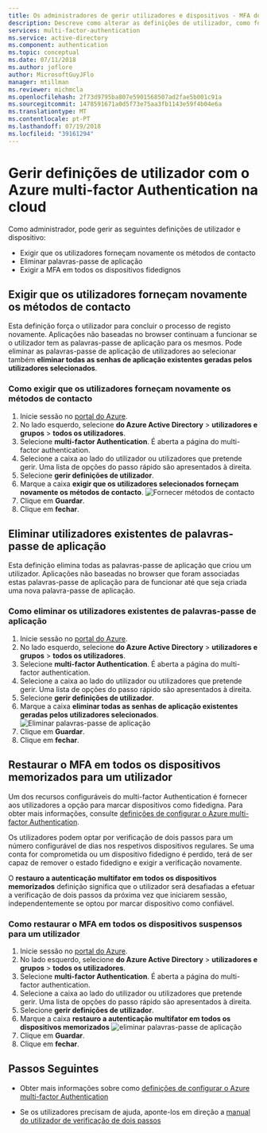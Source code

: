 ```yaml
---
title: Os administradores de gerir utilizadores e dispositivos - MFA do Azure | Documentos da Microsoft
description: Descreve como alterar as definições de utilizador, como forçar os utilizadores para repetir o processo de verificação de segurança.
services: multi-factor-authentication
ms.service: active-directory
ms.component: authentication
ms.topic: conceptual
ms.date: 07/11/2018
ms.author: joflore
author: MicrosoftGuyJFlo
manager: mtillman
ms.reviewer: michmcla
ms.openlocfilehash: 2f73d9795ba807e5901568507ad2fae5b001c91a
ms.sourcegitcommit: 1478591671a0d5f73e75aa3fb1143e59f4b04e6a
ms.translationtype: MT
ms.contentlocale: pt-PT
ms.lasthandoff: 07/19/2018
ms.locfileid: "39161294"
---
```

# <a name="manage-user-settings-with-azure-multi-factor-authentication-in-the-cloud"></a>Gerir definições de utilizador com o Azure multi-factor Authentication na cloud

Como administrador, pode gerir as seguintes definições de utilizador e dispositivo:

* Exigir que os utilizadores forneçam novamente os métodos de contacto
* Eliminar palavras-passe de aplicação
* Exigir a MFA em todos os dispositivos fidedignos 

## <a name="require-users-to-provide-contact-methods-again"></a>Exigir que os utilizadores forneçam novamente os métodos de contacto
Esta definição força o utilizador para concluir o processo de registo novamente. Aplicações não baseadas no browser continuam a funcionar se o utilizador tem as palavras-passe de aplicação para os mesmos.  Pode eliminar as palavras-passe de aplicação de utilizadores ao selecionar também **eliminar todas as senhas de aplicação existentes geradas pelos utilizadores selecionados**.

### <a name="how-to-require-users-to-provide-contact-methods-again"></a>Como exigir que os utilizadores forneçam novamente os métodos de contacto
1. Inicie sessão no [portal do Azure](https://portal.azure.com).
2. No lado esquerdo, selecione **do Azure Active Directory** > **utilizadores e grupos** > **todos os utilizadores**.
3. Selecione **multi-factor Authentication**. É aberta a página do multi-factor authentication. 
4. Selecione a caixa ao lado do utilizador ou utilizadores que pretende gerir. Uma lista de opções do passo rápido são apresentados à direita. 
5. Selecione **gerir definições de utilizador**.
6. Marque a caixa **exigir que os utilizadores selecionados forneçam novamente os métodos de contacto**.
   ![Fornecer métodos de contacto](./media/howto-mfa-userdevicesettings/reproofup.png)
7. Clique em **Guardar**.
8. Clique em **fechar**.

## <a name="delete-users-existing-app-passwords"></a>Eliminar utilizadores existentes de palavras-passe de aplicação
Esta definição elimina todas as palavras-passe de aplicação que criou um utilizador. Aplicações não baseadas no browser que foram associadas estas palavras-passe de aplicação para de funcionar até que seja criada uma nova palavra-passe de aplicação.

### <a name="how-to-delete-users-existing-app-passwords"></a>Como eliminar os utilizadores existentes de palavras-passe de aplicação
1. Inicie sessão no [portal do Azure](https://portal.azure.com).
2. No lado esquerdo, selecione **do Azure Active Directory** > **utilizadores e grupos** > **todos os utilizadores**.
3. Selecione **multi-factor Authentication**. É aberta a página do multi-factor authentication. 
6. Selecione a caixa ao lado do utilizador ou utilizadores que pretende gerir. Uma lista de opções do passo rápido são apresentados à direita. 
7. Selecione **gerir definições de utilizador**.
8. Marque a caixa **eliminar todas as senhas de aplicação existentes geradas pelos utilizadores selecionados**.
   ![Eliminar palavras-passe de aplicação](./media/howto-mfa-userdevicesettings/deleteapppasswords.png)
9. Clique em **Guardar**.
10. Clique em **fechar**.

## <a name="restore-mfa-on-all-remembered-devices-for-a-user"></a>Restaurar o MFA em todos os dispositivos memorizados para um utilizador
Um dos recursos configuráveis do multi-factor Authentication é fornecer aos utilizadores a opção para marcar dispositivos como fidedigna. Para obter mais informações, consulte [definições de configurar o Azure multi-factor Authentication](howto-mfa-mfasettings.md#remember-multi-factor-authentication-for-devices-that-users-trust).

Os utilizadores podem optar por verificação de dois passos para um número configurável de dias nos respetivos dispositivos regulares. Se uma conta for comprometida ou um dispositivo fidedigno é perdido, terá de ser capaz de remover o estado fidedigno e exigir a verificação novamente.

O **restauro a autenticação multifator em todos os dispositivos memorizados** definição significa que o utilizador será desafiadas a efetuar a verificação de dois passos da próxima vez que iniciarem sessão, independentemente se optou por marcar dispositivo como confiável. 

### <a name="how-to-restore-mfa-on-all-suspended-devices-for-a-user"></a>Como restaurar o MFA em todos os dispositivos suspensos para um utilizador
1. Inicie sessão no [portal do Azure](https://portal.azure.com).
2. No lado esquerdo, selecione **do Azure Active Directory** > **utilizadores e grupos** > **todos os utilizadores**.
3. Selecione **multi-factor Authentication**. É aberta a página do multi-factor authentication. 
6. Selecione a caixa ao lado do utilizador ou utilizadores que pretende gerir. Uma lista de opções do passo rápido são apresentados à direita. 
7. Selecione **gerir definições de utilizador**.
8. Marque a caixa **restauro a autenticação multifator em todos os dispositivos memorizados**
   ![eliminar palavras-passe de aplicação](./media/howto-mfa-userdevicesettings/rememberdevices.png)
9. Clique em **Guardar**.
10. Clique em **fechar**.

## <a name="next-steps"></a>Passos Seguintes

- Obter mais informações sobre como [definições de configurar o Azure multi-factor Authentication](howto-mfa-mfasettings.md)

- Se os utilizadores precisam de ajuda, aponte-los em direção a [manual do utilizador de verificação de dois passos](../user-help/multi-factor-authentication-end-user.md)
